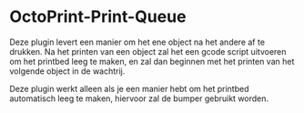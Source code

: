 # OctoPrint-Print-Queue

Deze plugin levert een manier om het ene object na het andere af te drukken. Na het printen van een object zal het een gcode script uitvoeren om het printbed leeg te maken, en zal dan beginnen met het printen van het volgende object in de wachtrij.

Deze plugin werkt alleen als je een manier hebt om het printbed automatisch leeg te maken, hiervoor zal de bumper gebruikt worden.
